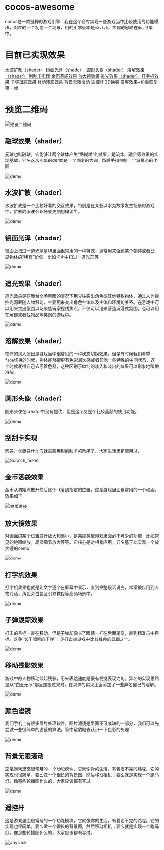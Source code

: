 # cocos-awesome
cocos是一款挺棒的游戏引擎，我在这个仓库实现一些游戏当中比较使用的功能模块，对应的一个功能一个场景，用的引擎版本是`v2.3.0`，实现的思路在`doc`目录中。

# 目前已实现效果

[水波扩散（shader）](./doc/Water_spread/水波扩散效果.md)
[镜面光泽（shader）](./doc/Specular_gloss/镜面光泽.md)
[圆形头像（shader）](./doc/Circle_avatar/shader圆形头像.md)
[溶解效果（shader）](./doc/Dissolve_color/溶解效果.md)
[刮刮卡实现](./doc/Scratch_ticket/Scratch_ticket.md)
[金币落袋效果](./doc/Coin_fly_to_wallet/金币落袋效果.md)
[放大镜效果](./doc/Magnifying_mirror/局部放大效果.md)
[追光效果（shader）](./doc/Follow_spot/追光效果.md)
[打字机效果](./doc/Typer/打字机效果.md)
[子弹跟踪效果](./doc/Bullet_Tracking/子弹跟踪效果.md)
[移动残影效果](./doc/Moving_ghost/Moving_ghost.md)
[背景无限滚动](./doc/Infinite_bg_scroll/背景无限滚动.md)
[遥控杆](./doc/Joystick/遥控杆.md)
2D换装
震屏效果+动画恢复第一帧

# 预览二维码

![预览二维码](./doc/demo.png)

## 融球效果（shader）
元球也叫融球，它能够让两个球体产生“黏糊糊”的效果，是流体，融合等效果的实现基础，异名这次实现的demo是一个固定的大圆，然后手指控制一个游离态的小圆

![demo](./doc/Metaball/resources/demo.gif)

## 水波扩散（shader）
水波扩散是一个比较好看的交互效果，特别是在某些以水为故事发生场景的游戏中，扩散的水波会让场景更加栩栩如生。

![demo](./doc/Water_spread/resource/demo.gif)

## 镜面光泽（shader）
镜面上扫过一道光泽是UI里面很常用的一种特效，通常用来强调某个物体或者凸显物体的“稀有”价值，比如卡片中扫过一道光芒等

![demo](./doc/Specular_gloss/resources/demo.gif)

## 追光效果（shader）
追光效果是在舞台全场黑暗的情况下用光柱突出角色或其他特殊物体，通过人为操控光源跟随人物移动，主要用来突出角色主体以及主体和环境的关系。在游戏中可以用来突出氛围以及聚焦玩家视线焦点，不仅可以用来营造沉浸式氛围，也可以用在解谜或者找物品等类别的游戏中。

![demo](./doc/Follow_spot/resources/demo.gif)

## 溶解效果（shader）
物体的淡入淡出是游戏当中很常见的一种状态切换效果，但是有时候我们希望`fade`切换的时候，物体能够能更有色彩层次感或者其他一些特殊的中间状态，这个时候就得自己去写着色器，这种区别于单纯的淡入和淡出的效果可以形象地叫做溶解。

![demo](./doc/Dissolve_color/resources/demo.gif)

## 圆形头像（shader）
圆形头像在creator中没有提供，但是这个又是个比较高频的使用功能。

![demo](./doc/Circle_avatar/resources/demo.png)


## 刮刮卡实现
奖券，优惠券什么的就需要用到刮刮卡的效果了，大家生活里都使用过。

![Scratch_ticket](./doc/Scratch_ticket/resource/Scratch_ticket.gif)

## 金币落袋效果
金币从初始点散开然后逐个飞落到指定的位置，这是游戏里面很常用的一个动画，效果如下

![金币落袋](./doc/Coin_fly_to_wallet/resourse/fly_gold.gif)

## 放大镜效果
对画面的某个位置进行放大和缩小，是某些类型游戏里面必不可少的功能，比如常见的地图缩放，局部细节放大等等。它核心是对相机应用，异名基于此实现一个放大镜的demo

![demo](./doc/Magnifying_mirror/resources/demo.gif)

## 打字机效果
打字机效果也就是让文字逐个在屏幕中显示，直到把整段话说完，常常被应用到人物对话，角色旁白甚至引导教程等高频场景中。

![demo](./doc/Typer/resource/demo.gif)

## 子弹跟踪效果
打击的目标一直在移动，但是子弹却像长了眼睛一样在后面尾随，直到精准击中目标。这种“长了眼睛的子弹”，是打击类游戏中比较经典的武器之一。

![demo](./doc/Bullet_Tracking/resources/demo.gif)

## 移动残影效果
游戏中的人物移动带起残影，用来表达速度是很有视觉表现力的。异名的实现思路是从“白玉无冰”那里照搬过来的，在具体的实现上面添加了一些异名自己的理解。

![demo](./doc/Moving_ghost/resource/demo.gif)

## 颜色滤镜
我们手机上有很多照片处理软件，图片滤镜是里面不可或缺的一部分，我们可以先尝试一些很简单的滤镜的算法，管中窥豹地去认识一下色彩的处理

![demo](./doc/Filter/resources/demo.png)

## 背景无限滚动
这是游戏里面很常用的一个功能模块，它就像你的生活，有着走不完的路程。它的实现也很简单，要么做一个很长的背景图，然后移动相机；要么就是实现一个跑马灯，像那些轮播图什么的，大家应该都有写过。

![demo](./doc/Infinite_bg_scroll/resourse/Infinite_bg_scroll.gif)

## 遥控杆
这是游戏里面很常用的一个功能模块，它就像你的生活，有着走不完的路程。它的实现也很简单，要么做一个很长的背景图，然后移动相机；要么就是实现一个跑马灯，像那些轮播图什么的，大家应该都有写过。

![Joystick](./doc/Joystick/resourse/Joystick.gif)



